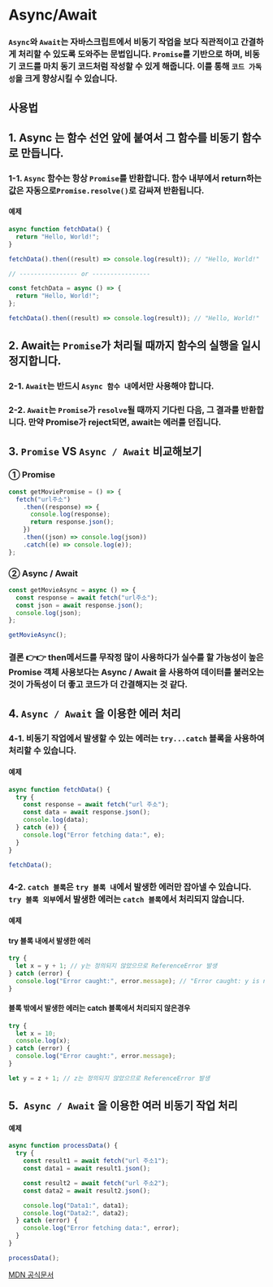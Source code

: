 # **Async/Await**

### `Async`와 `Await`는 자바스크립트에서 비동기 작업을 보다 직관적이고 간결하게 처리할 수 있도록 도와주는 문법입니다. `Promise`를 기반으로 하며, 비동기 코드를 마치 동기 코드처럼 작성할 수 있게 해줍니다. 이를 통해 `코드 가독성`을 크게 향상시킬 수 있습니다.

## 사용법

## 1. **Async** 는 함수 선언 앞에 붙여서 그 함수를 비동기 함수로 만듭니다.

### 1-1. `Async` 함수는 항상 `Promise`를 반환합니다. 함수 내부에서 return하는 값은 자동으로`Promise.resolve()`로 감싸져 반환됩니다.

#### 예제

```javascript
async function fetchData() {
  return "Hello, World!";
}

fetchData().then((result) => console.log(result)); // "Hello, World!"

// ---------------- or ----------------

const fetchData = async () => {
  return "Hello, World!";
};

fetchData().then((result) => console.log(result)); // "Hello, World!"
```

## 2. **Await**는 `Promise`가 처리될 때까지 함수의 실행을 일시 정지합니다.

### 2-1. `Await`는 **반드시** `Async 함수 내`에서만 사용해야 합니다.

### 2-2. `Await`는 `Promise`가 `resolve`될 때까지 기다린 다음, 그 결과를 반환합니다. 만약 Promise가 reject되면, await는 에러를 던집니다.

## 3. `Promise` VS `Async / Await` 비교해보기

### ① Promise

```javascript
const getMoviePromise = () => {
  fetch("url주소")
    .then((response) => {
      console.log(response);
      return response.json();
    })
    .then((json) => console.log(json))
    .catch((e) => console.log(e));
};
```

### ② Async / Await

```javascript
const getMovieAsync = async () => {
  const response = await fetch("url주소");
  const json = await response.json();
  console.log(json);
};

getMovieAsync();
```

### 결론 👉👉 then메서드를 무작정 많이 사용하다가 실수를 할 가능성이 높은 Promise 객체 사용보다는 Async / Await 을 사용하여 데이터를 불러오는것이 가독성이 더 좋고 코드가 더 간결해지는 것 같다.

## 4. `Async / Await` 을 이용한 에러 처리

### 4-1. 비동기 작업에서 발생할 수 있는 에러는 `try...catch` 블록을 사용하여 처리할 수 있습니다.

#### 예제

```javascript
async function fetchData() {
  try {
    const response = await fetch("url 주소");
    const data = await response.json();
    console.log(data);
  } catch (e)) {
    console.log("Error fetching data:", e);
  }
}

fetchData();
```

### 4-2. `catch 블록`은 `try 블록 내`에서 발생한 에러만 잡아낼 수 있습니다. `try 블록 외부`에서 발생한 에러는 `catch 블록`에서 처리되지 않습니다.

#### 예제

#### try 블록 내에서 발생한 에러

```javascript
try {
  let x = y + 1; // y는 정의되지 않았으므로 ReferenceError 발생
} catch (error) {
  console.log("Error caught:", error.message); // "Error caught: y is not defined"
}
```

#### 블록 밖에서 발생한 에러는 catch 블록에서 처리되지 않은경우

```javascript
try {
  let x = 10;
  console.log(x);
} catch (error) {
  console.log("Error caught:", error.message);
}

let y = z + 1; // z는 정의되지 않았으므로 ReferenceError 발생
```

## 5.` Async / Await` 을 이용한 여러 비동기 작업 처리

#### 예제

```javascript
async function processData() {
  try {
    const result1 = await fetch("url 주소1");
    const data1 = await result1.json();

    const result2 = await fetch("url 주소2");
    const data2 = await result2.json();

    console.log("Data1:", data1);
    console.log("Data2:", data2);
  } catch (error) {
    console.log("Error fetching data:", error);
  }
}

processData();
```

[MDN 공식문서](https://developer.mozilla.org/ko/docs/Web/JavaScript/Reference/Statements/async_function)
